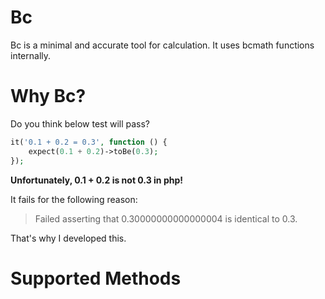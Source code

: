 # Bc

Bc is a minimal and accurate tool for calculation. It uses bcmath functions internally.

# Why Bc?

Do you think below test will pass?

```php
it('0.1 + 0.2 = 0.3', function () {
    expect(0.1 + 0.2)->toBe(0.3);
});
```

**Unfortunately, 0.1 + 0.2 is not 0.3 in php!**

It fails for the following reason:

> Failed asserting that 0.30000000000000004 is identical to 0.3.

That's why I developed this.

# Supported Methods
